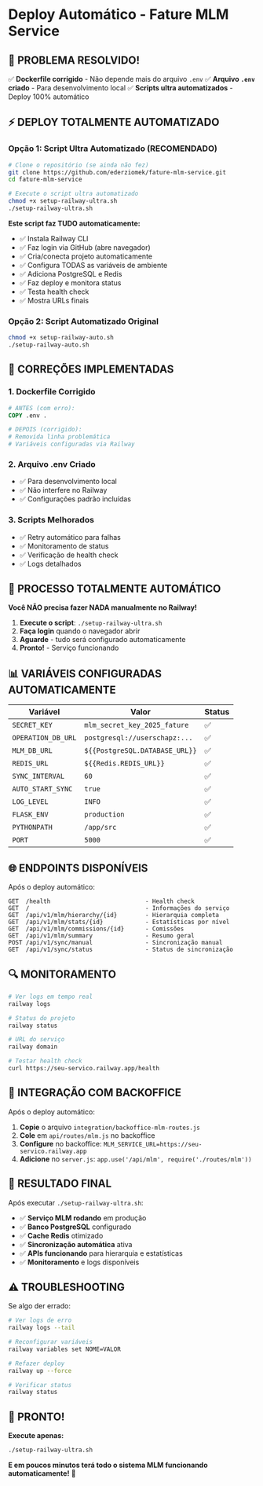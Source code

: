 # Deploy Automático - Fature MLM Service

## 🚀 PROBLEMA RESOLVIDO!

✅ **Dockerfile corrigido** - Não depende mais do arquivo `.env`
✅ **Arquivo `.env` criado** - Para desenvolvimento local
✅ **Scripts ultra automatizados** - Deploy 100% automático

## ⚡ DEPLOY TOTALMENTE AUTOMATIZADO

### Opção 1: Script Ultra Automatizado (RECOMENDADO)

```bash
# Clone o repositório (se ainda não fez)
git clone https://github.com/ederziomek/fature-mlm-service.git
cd fature-mlm-service

# Execute o script ultra automatizado
chmod +x setup-railway-ultra.sh
./setup-railway-ultra.sh
```

**Este script faz TUDO automaticamente:**
- ✅ Instala Railway CLI
- ✅ Faz login via GitHub (abre navegador)
- ✅ Cria/conecta projeto automaticamente
- ✅ Configura TODAS as variáveis de ambiente
- ✅ Adiciona PostgreSQL e Redis
- ✅ Faz deploy e monitora status
- ✅ Testa health check
- ✅ Mostra URLs finais

### Opção 2: Script Automatizado Original

```bash
chmod +x setup-railway-auto.sh
./setup-railway-auto.sh
```

## 🔧 CORREÇÕES IMPLEMENTADAS

### 1. Dockerfile Corrigido
```dockerfile
# ANTES (com erro):
COPY .env .

# DEPOIS (corrigido):
# Removida linha problemática
# Variáveis configuradas via Railway
```

### 2. Arquivo .env Criado
- ✅ Para desenvolvimento local
- ✅ Não interfere no Railway
- ✅ Configurações padrão incluídas

### 3. Scripts Melhorados
- ✅ Retry automático para falhas
- ✅ Monitoramento de status
- ✅ Verificação de health check
- ✅ Logs detalhados

## 🎯 PROCESSO TOTALMENTE AUTOMÁTICO

**Você NÃO precisa fazer NADA manualmente no Railway!**

1. **Execute o script**: `./setup-railway-ultra.sh`
2. **Faça login** quando o navegador abrir
3. **Aguarde** - tudo será configurado automaticamente
4. **Pronto!** - Serviço funcionando

## 📊 VARIÁVEIS CONFIGURADAS AUTOMATICAMENTE

| Variável | Valor | Status |
|----------|-------|--------|
| `SECRET_KEY` | `mlm_secret_key_2025_fature` | ✅ |
| `OPERATION_DB_URL` | `postgresql://userschapz:...` | ✅ |
| `MLM_DB_URL` | `${{PostgreSQL.DATABASE_URL}}` | ✅ |
| `REDIS_URL` | `${{Redis.REDIS_URL}}` | ✅ |
| `SYNC_INTERVAL` | `60` | ✅ |
| `AUTO_START_SYNC` | `true` | ✅ |
| `LOG_LEVEL` | `INFO` | ✅ |
| `FLASK_ENV` | `production` | ✅ |
| `PYTHONPATH` | `/app/src` | ✅ |
| `PORT` | `5000` | ✅ |

## 🌐 ENDPOINTS DISPONÍVEIS

Após o deploy automático:

```
GET  /health                           - Health check
GET  /                                 - Informações do serviço
GET  /api/v1/mlm/hierarchy/{id}        - Hierarquia completa
GET  /api/v1/mlm/stats/{id}            - Estatísticas por nível
GET  /api/v1/mlm/commissions/{id}      - Comissões
GET  /api/v1/mlm/summary               - Resumo geral
POST /api/v1/sync/manual               - Sincronização manual
GET  /api/v1/sync/status               - Status de sincronização
```

## 🔍 MONITORAMENTO

```bash
# Ver logs em tempo real
railway logs

# Status do projeto
railway status

# URL do serviço
railway domain

# Testar health check
curl https://seu-servico.railway.app/health
```

## 🎯 INTEGRAÇÃO COM BACKOFFICE

Após o deploy automático:

1. **Copie** o arquivo `integration/backoffice-mlm-routes.js`
2. **Cole** em `api/routes/mlm.js` no backoffice
3. **Configure** no backoffice: `MLM_SERVICE_URL=https://seu-servico.railway.app`
4. **Adicione** no `server.js`: `app.use('/api/mlm', require('./routes/mlm'))`

## 🚀 RESULTADO FINAL

Após executar `./setup-railway-ultra.sh`:

- ✅ **Serviço MLM rodando** em produção
- ✅ **Banco PostgreSQL** configurado
- ✅ **Cache Redis** otimizado
- ✅ **Sincronização automática** ativa
- ✅ **APIs funcionando** para hierarquia e estatísticas
- ✅ **Monitoramento** e logs disponíveis

## ⚠️ TROUBLESHOOTING

Se algo der errado:

```bash
# Ver logs de erro
railway logs --tail

# Reconfigurar variáveis
railway variables set NOME=VALOR

# Refazer deploy
railway up --force

# Verificar status
railway status
```

## 🎉 PRONTO!

**Execute apenas:**
```bash
./setup-railway-ultra.sh
```

**E em poucos minutos terá todo o sistema MLM funcionando automaticamente!** 🚀

